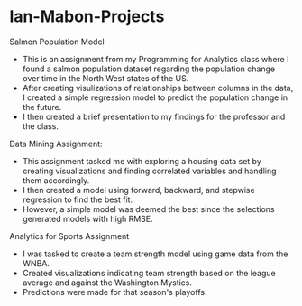 # Ian-Mabon-Projects
Salmon Population Model 
- This is an assignment from my Programming for Analytics class where I found a salmon population dataset regarding the population change over time in the North West states of the US.
- After creating visulizations of relationships between columns in the data, I created a simple regression model to predict the population change in the future. 
- I then created a brief presentation to my findings for the professor and the class.

Data Mining Assignment: 
- This assignment tasked me with exploring a housing data set by creating visualizations and finding correlated variables and handling them accordingly.
- I then created a model using forward, backward, and stepwise regression to find the best fit. 
- However, a simple model was deemed the best since the selections generated models with high RMSE.

Analytics for Sports Assignment
- I was tasked to create a team strength model using game data from the WNBA.
- Created visualizations indicating team strength based on the league average and against the Washington Mystics. 
- Predictions were made for that season's playoffs.

